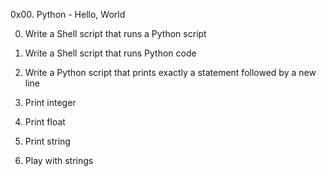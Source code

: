 0x00. Python - Hello, World

0. Write a Shell script that runs a Python script

1. Write a Shell script that runs Python code

2. Write a Python script that prints exactly a statement followed by a new line

3. Print integer

4. Print float

5. Print string

6. Play with strings
